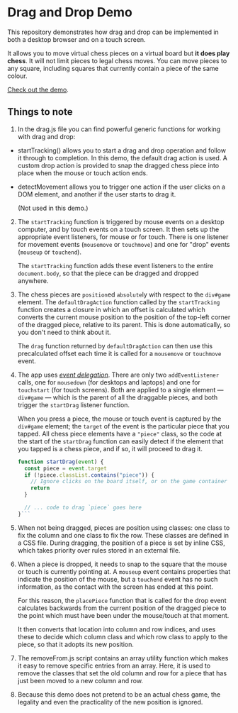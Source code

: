 # Drag and Drop Demo

This repository demonstrates how drag and drop can be implemented in both a desktop browser and on a touch screen.

It allows you to move virtual chess pieces on a virtual board but **it does play chess**. It will not limit pieces to legal chess moves. You can move pieces to any square, including squares that currently contain a piece of the same colour.

[Check out the demo](https://dciforks.github.io/drag-and-drop/).

## Things to note

1. In the drag.js file you can find powerful generic functions for working with drag and drop:

  * startTracking() allows you to start a drag and drop operation and follow it through to completion. In this demo, the default drag action is used. A custom drop action is provided to snap the dragged chess piece into place when the mouse or touch action ends.

  * detectMovement allows you to trigger one action if the user clicks on a DOM element, and another if the user starts to drag it.

    (Not used in this demo.)

2. The `startTracking` function is triggered by mouse events on a desktop computer, and by touch events on a touch screen. It then sets up the appropriate event listeners, for mouse or for touch. There is one listener for movement events (`mousemove` or `touchmove`) and one for "drop" events (`mouseup` or `touchend`).

    The `startTracking` function adds these event listeners to the entire `document.body`, so that the piece can be dragged and dropped anywhere.

3. The chess pieces are `position`ed `absolute`ly with respect to the `div#game` element. The `defaultDragAction` function called by the `startTracking` function creates a closure in which an offset is calculated which converts the current mouse position to the position of the top-left corner of the dragged piece, relative to its parent. This is done automatically, so you don't need to think about it.

    The `drag` function returned by `defaultDragAction` can then use this precalculated offset each time it is called for a `mousemove` or `touchmove` event.

4. The app uses [_event delegation_](https://www.geeksforgeeks.org/event-delegation-in-javascript/). There are only two `addEventListener` calls, one for `mousedown` (for desktops and laptops) and one for `touchstart` (for touch screens). Both are applied to a single element — `div#game` — which is the parent of all the draggable pieces, and both trigger the `startDrag` listener function.

    When you press a piece, the mouse or touch event is captured by the `div#game` element; the `target` of the event is the particular piece that you tapped. All chess piece elements have a `"piece"` class, so the code at the start of the `startDrag` function can easily detect if the element that you tapped is a chess piece, and if so, it will proceed to drag it.

    ```javascript
    function startDrag(event) {
      const piece = event.target
      if (!piece.classList.contains("piece")) {
        // Ignore clicks on the board itself, or on the game container div
        return
      }

      // ... code to drag `piece` goes here
    }```

5. When not being dragged, pieces are position using classes: one class to fix the column and one class to fix the row. These classes are defined in a CSS file. During dragging, the position of a piece is set by inline CSS, which takes priority over rules stored in an external file.

6. When a piece is dropped, it needs to snap to the square that the mouse or touch is currently pointing at. A `mouseup` event contains properties that indicate the position of the mouse, but a `touchend` event has no such information, as the contact with the screen has ended at this point.

    For this reason, the `placePiece` function that is called for the drop event calculates backwards from the current position of the dragged piece to the point which must have been under the mouse/touch at that moment.

    It then converts that location into column and row indices, and uses these to decide which column class and which row class to apply to the piece, so that it adopts its new position.

7. The removeFrom.js script contains an array utility function which makes it easy to remove specific entries from an array. Here, it is used to remove the classes that set the old column and row for a piece that has just been moved to a new column and row.

8. Because this demo does not pretend to be an actual chess game, the legality and even the practicality of the new position is ignored.
